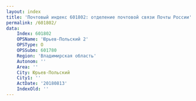 ```yaml
---
layout: index
title: 'Почтовый индекс 601802: отделение почтовой связи Почты России'
permalink: /601802/
data:
    Index: 601802
    OPSName: 'Юрьев-Польский 2'
    OPSType: О
    OPSSubm: 601780
    Region: 'Владимирская область'
    Autonom: ''
    Area: ''
    City: Юрьев-Польский
    City1: ''
    ActDate: '20180813'
    IndexOld: ''
---
```

